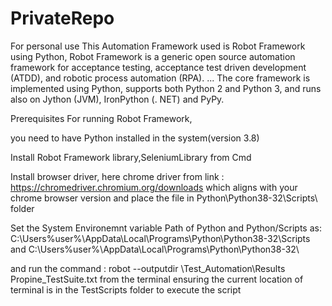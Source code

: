 # PrivateRepo
For personal use
This Automation Framework used is Robot Framework using Python, 
Robot Framework is a generic open source automation framework for acceptance testing, acceptance test driven development (ATDD), and robotic process automation (RPA). ... The core framework is implemented using Python, supports both Python 2 and Python 3, and runs also on Jython (JVM), IronPython (. NET) and PyPy.

Prerequisites For running Robot Framework, 

you need to have Python installed in the system(version 3.8)

Install Robot Framework library,SeleniumLibrary from Cmd

Install browser driver, here chrome driver from link : https://chromedriver.chromium.org/downloads which aligns with your chrome browser version and place the file in Python\Python38-32\Scripts\ folder

Set the System Environemnt variable Path of Python and Python/Scripts as: C:\Users\%user%\AppData\Local\Programs\Python\Python38-32\Scripts\
and 
C:\Users\%user%\AppData\Local\Programs\Python\Python38-32\

and run the command : robot --outputdir \Test_Automation\Results Propine_TestSuite.txt from the terminal ensuring the current location of terminal is in the TestScripts folder to execute the script
